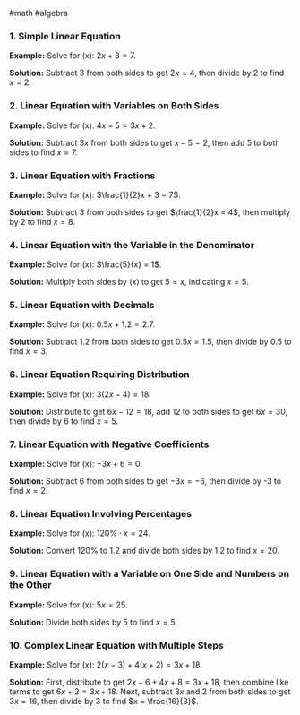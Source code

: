 #math
#algebra
### 1. Simple Linear Equation
**Example:** Solve for \(x\): $2x + 3 = 7$.

**Solution:** Subtract 3 from both sides to get $2x = 4$, then divide by 2 to find $x = 2$.

### 2. Linear Equation with Variables on Both Sides
**Example:** Solve for \(x\): $4x - 5 = 3x + 2$.

**Solution:** Subtract $3x$ from both sides to get $x - 5 = 2$, then add 5 to both sides to find $x = 7$.

### 3. Linear Equation with Fractions
**Example:** Solve for \(x\): $\frac{1}{2}x + 3 = 7$.

**Solution:** Subtract 3 from both sides to get $\frac{1}{2}x = 4$, then multiply by 2 to find $x = 8$.

### 4. Linear Equation with the Variable in the Denominator
**Example:** Solve for \(x\): $\frac{5}{x} = 1$.

**Solution:** Multiply both sides by \(x\) to get $5 = x$, indicating $x = 5$.

### 5. Linear Equation with Decimals
**Example:** Solve for \(x\): $0.5x + 1.2 = 2.7$.

**Solution:** Subtract 1.2 from both sides to get $0.5x = 1.5$, then divide by 0.5 to find $x = 3$.

### 6. Linear Equation Requiring Distribution
**Example:** Solve for \(x\): $3(2x - 4) = 18$.

**Solution:** Distribute to get $6x - 12 = 18$, add 12 to both sides to get $6x = 30$, then divide by 6 to find $x = 5$.

### 7. Linear Equation with Negative Coefficients
**Example:** Solve for \(x\): $-3x + 6 = 0$.

**Solution:** Subtract 6 from both sides to get $-3x = -6$, then divide by -3 to find $x = 2$.

### 8. Linear Equation Involving Percentages
**Example:** Solve for \(x\): $120\% \cdot x = 24$.

**Solution:** Convert 120% to 1.2 and divide both sides by 1.2 to find $x = 20$.

### 9. Linear Equation with a Variable on One Side and Numbers on the Other
**Example:** Solve for \(x\): $5x = 25$.

**Solution:** Divide both sides by 5 to find $x = 5$.

### 10. Complex Linear Equation with Multiple Steps
**Example:** Solve for \(x\): $2(x - 3) + 4(x + 2) = 3x + 18$.

**Solution:** First, distribute to get $2x - 6 + 4x + 8 = 3x + 18$, then combine like terms to get $6x + 2 = 3x + 18$. Next, subtract $3x$ and 2 from both sides to get $3x = 16$, then divide by 3 to find $x = \frac{16}{3}$.

